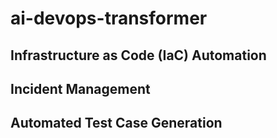 # ai-devops-transformer


## Infrastructure as Code (IaC) Automation

## Incident Management

## Automated Test Case Generation
